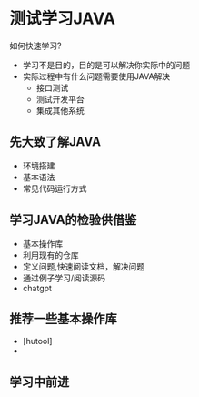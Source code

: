 # 测试学习JAVA

如何快速学习?

- 学习不是目的，目的是可以解决你实际中的问题
- 实际过程中有什么问题需要使用JAVA解决
  - 接口测试
  - 测试开发平台
  - 集成其他系统

## 先大致了解JAVA

- 环境搭建
- 基本语法
- 常见代码运行方式

## 学习JAVA的检验供借鉴

- 基本操作库
- 利用现有的仓库
- 定义问题,快速阅读文档，解决问题
- 通过例子学习/阅读源码
- chatgpt

## 推荐一些基本操作库

- [hutool]
- [](fluentqa-qabox)

## 学习中前进
